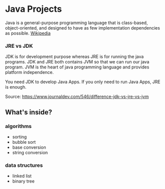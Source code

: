 # Java Projects

Java is a general-purpose programming language that is class-based, object-oriented, and designed to have as few implementation dependencies as possible. [Wikipedia](https://en.wikipedia.org/wiki/Java_(programming_language))

### JRE vs JDK
JDK is for development purpose whereas JRE is for running the java programs. JDK and JRE both contains JVM so that we can run our java program. JVM is the heart of java programming language and provides platform independence.

You need JDK to develop Java Apps. If you only need to run Java Apps, JRE is enough.

Source: https://www.journaldev.com/546/difference-jdk-vs-jre-vs-jvm

## What's inside?
### algorithms
- sorting
- bubble sort
- base conversion
- string conversion
### data structures
- linked list
- binary tree

